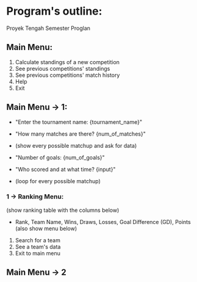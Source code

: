 # Program's outline:
Proyek Tengah Semester Proglan
## Main Menu:
1. Calculate standings of a new competition
2. See previous competitions' standings
3. See previous competitions' match history
3. Help
4. Exit
## Main Menu -> 1:
- "Enter the tournament name: {tournament_name}"
- "How many matches are there? {num_of_matches}"

- (show every possible matchup and ask for data)
- "Number of goals: {num_of_goals}"
- "Who scored and at what time? {input}"
- (loop for every possible matchup)

### 1 -> Ranking Menu:
(show ranking table with the columns below)
- Rank, Team Name, Wins, Draws, Losses, Goal Difference (GD), Points
(also show menu below)
1. Search for a team
2. See a team's data
3. Exit to main menu

## Main Menu -> 2